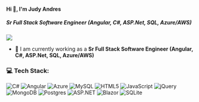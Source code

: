 #### Hi 👋, I'm Judy Andres
##### **Sr Full Stack Software Engineer (Angular, C#, ASP.Net, SQL, Azure/AWS)**

[![](https://visitcount.itsvg.in/api?id=judyandres63&icon=0&color=0)](https://visitcount.itsvg.in)

- 🔭 I am currently working as a **Sr Full Stack Software Engineer (Angular, C#, ASP.Net, SQL, Azure/AWS)**


### 💻 Tech Stack:
![C#](https://img.shields.io/badge/c%23-%23239120.svg?style=flat&logo=c-sharp&logoColor=white) ![Angular](https://img.shields.io/badge/angular-%23DD0031.svg?style=flat&logo=angular&logoColor=white) ![Azure](https://img.shields.io/badge/azure-%230072C6.svg?style=flat&logo=azure-devops&logoColor=white) ![MySQL](https://img.shields.io/badge/mysql-%2300f.svg?style=flat&logo=mysql&logoColor=white) ![HTML5](https://img.shields.io/badge/html5-%23E34F26.svg?style=flat&logo=html5&logoColor=white) ![JavaScript](https://img.shields.io/badge/javascript-%23323330.svg?style=flat&logo=javascript&logoColor=%23F7DF1E) ![jQuery](https://img.shields.io/badge/jquery-%230769AD.svg?style=flat&logo=jquery&logoColor=white) ![MongoDB](https://img.shields.io/badge/MongoDB-%234ea94b.svg?style=flat&logo=mongodb&logoColor=white) ![Postgres](https://img.shields.io/badge/postgres-%23316192.svg?style=flat&logo=postgresql&logoColor=white) ![ASP.NET](https://img.shields.io/badge/ASP.NET-F2C811?style=flat&logo=ASP.NET&logoColor=black) ![Blazor](https://img.shields.io/badge/blazor-%235C2D91.svg?style=flat&logo=blazor&logoColor=white) ![SQLite](https://img.shields.io/badge/sqlite-%2307405e.svg?style=flat&logo=sqlite&logoColor=white)
